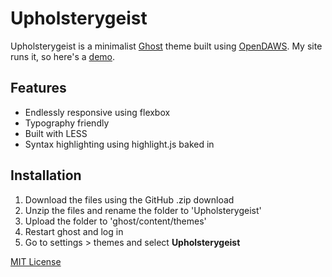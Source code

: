 # Upholsterygeist

Upholsterygeist is a minimalist [Ghost](http://www.ghost.org) theme built using [OpenDAWS](https://github.com/Builtvisible/opendaws). My site runs it, so here's a [demo](https://wail.es/).

## Features

* Endlessly responsive using flexbox
* Typography friendly
* Built with LESS
* Syntax highlighting using highlight.js baked in

## Installation

1. Download the files using the GitHub .zip download
2. Unzip the files and rename the folder to 'Upholsterygeist'
4. Upload the folder to 'ghost/content/themes'
5. Restart ghost and log in
6. Go to settings > themes and select **Upholsterygeist**

[MIT License](https://opensource.org/licenses/MIT)
